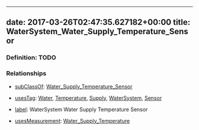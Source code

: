 
---
date: 2017-03-26T02:47:35.627182+00:00
title: WaterSystem_Water_Supply_Temperature_Sensor
---
### Definition: TODO

### Relationships

* [subClassOf](http://www.w3.org/2000/01/rdf-schema#subClassOf): [Water_Supply_Temperature_Sensor](https://brickschema.org/schema/1.0/Brick#Water_Supply_Temperature_Sensor)

* [usesTag](https://brickschema.org/schema/1.0/BrickFrame#usesTag): [Water](https://brickschema.org/schema/1.0/BrickTag#Water), [Temperature](https://brickschema.org/schema/1.0/BrickTag#Temperature), [Supply](https://brickschema.org/schema/1.0/BrickTag#Supply), [WaterSystem](https://brickschema.org/schema/1.0/BrickTag#WaterSystem), [Sensor](https://brickschema.org/schema/1.0/BrickTag#Sensor)

* [label](http://www.w3.org/2000/01/rdf-schema#label): WaterSystem Water Supply Temperature Sensor

* [usesMeasurement](https://brickschema.org/schema/1.0/BrickFrame#usesMeasurement): [Water_Supply_Temperature](https://brickschema.org/schema/1.0/Brick#Water_Supply_Temperature)
